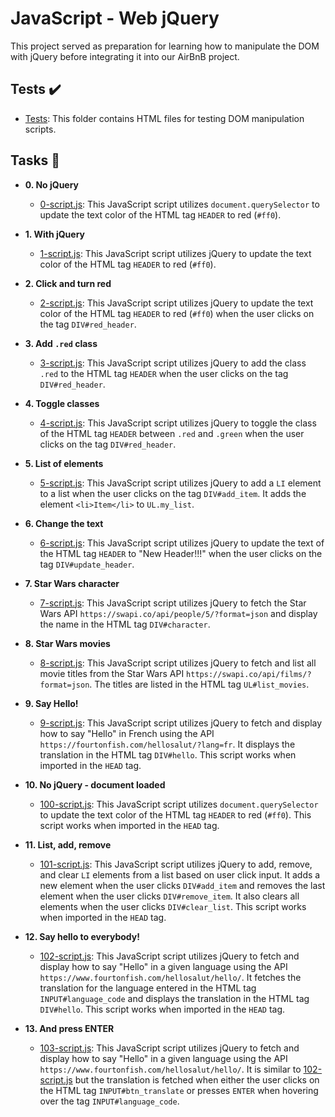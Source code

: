# JavaScript - Web jQuery

This project served as preparation for learning how to manipulate the DOM with jQuery before integrating it into our AirBnB project.

## Tests ✔️

* [Tests](./tests): This folder contains HTML files for testing DOM manipulation scripts.

## Tasks 📃

* **0. No jQuery**
  * [0-script.js](./0-script.js): This JavaScript script utilizes `document.querySelector` to update the text color of the HTML tag `HEADER` to red (`#ff0`).

* **1. With jQuery**
  * [1-script.js](./1-script.js): This JavaScript script utilizes jQuery to update the text color of the HTML tag `HEADER` to red (`#ff0`).

* **2. Click and turn red**
  * [2-script.js](./2-script.js): This JavaScript script utilizes jQuery to update the text color of the HTML tag `HEADER` to red (`#ff0`) when the user clicks on the tag `DIV#red_header`.

* **3. Add `.red` class**
  * [3-script.js](./3-script.js): This JavaScript script utilizes jQuery to add the class `.red` to the HTML tag `HEADER` when the user clicks on the tag `DIV#red_header`.

* **4. Toggle classes**
  * [4-script.js](./4-script.js): This JavaScript script utilizes jQuery to toggle the class of the HTML tag `HEADER` between `.red` and `.green` when the user clicks on the tag `DIV#red_header`.

* **5. List of elements**
  * [5-script.js](./5-script.js): This JavaScript script utilizes jQuery to add a `LI` element to a list when the user clicks on the tag `DIV#add_item`. It adds the element `<li>Item</li>` to `UL.my_list`.

* **6. Change the text**
  * [6-script.js](./6-script.js): This JavaScript script utilizes jQuery to update the text of the HTML tag `HEADER` to "New Header!!!" when the user clicks on the tag `DIV#update_header`.

* **7. Star Wars character**
  * [7-script.js](./7-script.js): This JavaScript script utilizes jQuery to fetch the Star Wars API `https://swapi.co/api/people/5/?format=json` and display the name in the HTML tag `DIV#character`.

* **8. Star Wars movies**
  * [8-script.js](./8-script.js): This JavaScript script utilizes jQuery to fetch and list all movie titles from the Star Wars API `https://swapi.co/api/films/?format=json`. The titles are listed in the HTML tag `UL#list_movies`.

* **9. Say Hello!**
  * [9-script.js](./9-script.js): This JavaScript script utilizes jQuery to fetch and display how to say "Hello" in French using the API `https://fourtonfish.com/hellosalut/?lang=fr`. It displays the translation in the HTML tag `DIV#hello`. This script works when imported in the `HEAD` tag.

* **10. No jQuery - document loaded**
  * [100-script.js](./100-script.js): This JavaScript script utilizes `document.querySelector` to update the text color of the HTML tag `HEADER` to red (`#ff0`). This script works when imported in the `HEAD` tag.

* **11. List, add, remove**
  * [101-script.js](./101-script.js): This JavaScript script utilizes jQuery to add, remove, and clear `LI` elements from a list based on user click input. It adds a new element when the user clicks `DIV#add_item` and removes the last element when the user clicks `DIV#remove_item`. It also clears all elements when the user clicks `DIV#clear_list`. This script works when imported in the `HEAD` tag.

* **12. Say hello to everybody!**
  * [102-script.js](./102-script.js): This JavaScript script utilizes jQuery to fetch and display how to say "Hello" in a given language using the API `https://www.fourtonfish.com/hellosalut/hello/`. It fetches the translation for the language entered in the HTML tag `INPUT#language_code` and displays the translation in the HTML tag `DIV#hello`. This script works when imported in the `HEAD` tag.

* **13. And press ENTER**
  * [103-script.js](./103-script.js): This JavaScript script utilizes jQuery to fetch and display how to say "Hello" in a given language using the API `https://www.fourtonfish.com/hellosalut/hello/`. It is similar to [102-script.js](./102-script.js) but the translation is fetched when either the user clicks on the HTML tag `INPUT#btn_translate` or presses `ENTER` when hovering over the tag `INPUT#language_code`.

